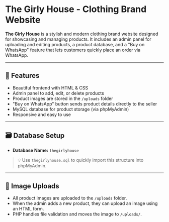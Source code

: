 # The Girly House - Clothing Brand Website

**The Girly House** is a stylish and modern clothing brand website designed for showcasing and managing products. It includes an admin panel for uploading and editing products, a product database, and a "Buy on WhatsApp" feature that lets customers quickly place an order via WhatsApp.

---

## 📌 Features

- Beautiful frontend with HTML & CSS
- Admin panel to add, edit, or delete products
- Product images are stored in the `/uploads` folder
- "Buy on WhatsApp" button sends product details directly to the seller
- MySQL database for product storage (via phpMyAdmin)
- Responsive and easy to use

---

## 🗃️ Database Setup

- **Database Name:** `thegirlyhouse`

> 💡 Use `thegirlyhouse.sql` to quickly import this structure into phpMyAdmin.

---

## 📁 Image Uploads

- All product images are uploaded to the `/uploads` folder.
- When the admin adds a new product, they can upload an image using an HTML form.
- PHP handles file validation and moves the image to `/uploads/`.

